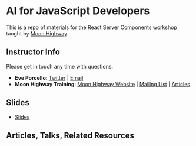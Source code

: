 # AI for JavaScript Developers

This is a repo of materials for the React Server Components workshop taught by [Moon Highway](https://moonhighway.com).

## Instructor Info

Please get in touch any time with questions.

- **Eve Porcello**: [Twitter](https://twitter.com/eveporcello) | [Email](mailto:eve@moonhighway.com)
- **Moon Highway Training**: [Moon Highway Website](https://www.moonhighway.com) | [Mailing List](http://bit.ly/moonhighway) | [Articles](https://www.moonhighway.com/articles)

## Slides

- [Slides](https://www.canva.com/design/DAF1rISC47s/aaqizoJ3D1O4uDtqhbLy0A/view?utm_content=DAF1rISC47s&utm_campaign=designshare&utm_medium=link&utm_source=editor)

## Articles, Talks, Related Resources
